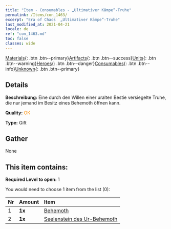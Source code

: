 ```yaml
---
title: "Item - Consumables - „Ultimativer Kämpe“-Truhe"
permalink: /Items/con_1463/
excerpt: "Era of Chaos  „Ultimativer Kämpe“-Truhe"
last_modified_at: 2021-04-21
locale: de
ref: "con_1463.md"
toc: false
classes: wide
---
```

 [Materials](/de/Items/){: .btn .btn--primary}[Artifacts](/de/Items/Artifacts/){: .btn .btn--success}[Units](/de/Items/Units/){: .btn .btn--warning}[Heroes](/de/Items/Heroes/){: .btn .btn--danger}[Consumables](/de/Items/Consumables/){: .btn .btn--info}[Unknown](/de/Items/Unknown/){: .btn .btn--primary}

## Details
 **Beschreibung:** Eine durch den Willen einer uralten Bestie versiegelte Truhe, die nur jemand im Besitz eines Behemoth öffnen kann.

 **Quality:** <span style="color: #FF8C00">OK</span>

 **Type:** Gift

## Gather

  None

## This item contains:

 **Required Level to open:** 1

 You would need to choose 1 item from the list (0):

  | Nr | Amount |     Item    |
  |:---|:-------|:------------|
  | 1 |  **1x** | [Behemoth](/de/Items/unt_223/) |  | 
  | 2 |  **1x** | [Seelenstein des Ur-Behemoth](/de/Items/unt_311/) |  | 

